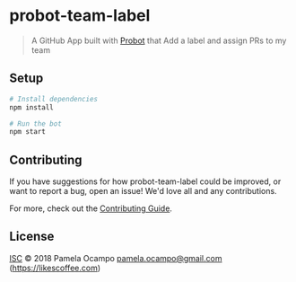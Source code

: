 # probot-team-label

> A GitHub App built with [Probot](https://probot.github.io) that Add a label and assign PRs to my team

## Setup

```sh
# Install dependencies
npm install

# Run the bot
npm start
```

## Contributing

If you have suggestions for how probot-team-label could be improved, or want to report a bug, open an issue! We'd love all and any contributions.

For more, check out the [Contributing Guide](CONTRIBUTING.md).

## License

[ISC](LICENSE) © 2018 Pamela Ocampo <pamela.ocampo@gmail.com> (https://likescoffee.com)
